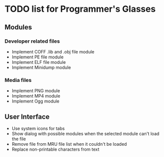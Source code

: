 # TODO list for Programmer's Glasses

## Modules

### Developer related files

- Implement COFF .lib and .obj file module
- Implement PE file module
- Implement ELF file module
- Implement Minidump module

### Media files

- Implement PNG module
- Implement MP4 module
- Implement Ogg module

## User Interface

- Use system icons for tabs
- Show dialog with possible modules when the selected module can't load the file
- Remove file from MRU file list when it couldn't be loaded
- Replace non-printable characters from text
